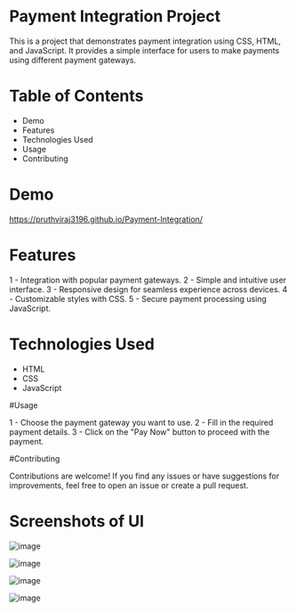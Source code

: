 # Payment Integration Project

This is a project that demonstrates payment integration using CSS, HTML, and JavaScript. It provides a simple interface for users to make payments using different payment gateways.

# Table of Contents
- Demo
- Features
- Technologies Used
- Usage
- Contributing

# Demo

https://pruthviraj3196.github.io/Payment-Integration/

# Features

1 - Integration with popular payment gateways.
2 - Simple and intuitive user interface.
3 - Responsive design for seamless experience across devices.
4 - Customizable styles with CSS.
5 - Secure payment processing using JavaScript.

# Technologies Used

- HTML
- CSS
- JavaScript

#Usage 

1 - Choose the payment gateway you want to use.
2 - Fill in the required payment details.
3 - Click on the "Pay Now" button to proceed with the payment.

#Contributing

Contributions are welcome! If you find any issues or have suggestions for improvements, feel free to open an issue or create a pull request.

# Screenshots of UI

![image](https://github.com/Pruthviraj3196/Payment-Integration/assets/116255942/3eb4f3f1-ff82-4485-8eac-4395984ea5db)

![image](https://github.com/Pruthviraj3196/Payment-Integration/assets/116255942/8f85e91e-6258-4327-ae24-1d17f7a6bc1b)

![image](https://github.com/Pruthviraj3196/Payment-Integration/assets/116255942/49edf4a8-fd89-4f67-86f1-a13c9b7a43e9)

![image](https://github.com/Pruthviraj3196/Payment-Integration/assets/116255942/90713b2a-4094-4b1c-9726-da7963d9feef)






